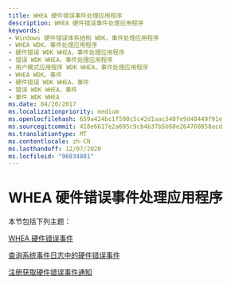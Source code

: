 ```yaml
---
title: WHEA 硬件错误事件处理应用程序
description: WHEA 硬件错误事件处理应用程序
keywords:
- Windows 硬件错误体系结构 WDK，事件处理应用程序
- WHEA WDK，事件处理应用程序
- 硬件错误 WDK WHEA，事件处理应用程序
- 错误 WDK WHEA，事件处理应用程序
- 用户模式应用程序 WDK WHEA，事件处理应用程序
- WHEA WDK，事件
- 硬件错误 WDK WHEA，事件
- 错误 WDK WHEA，事件
- 事件 WDK WHEA
ms.date: 04/20/2017
ms.localizationpriority: medium
ms.openlocfilehash: 659a424bc1f590c5c42d1aac540fe9d48449f91e
ms.sourcegitcommit: 418e6617e2a695c9cb4b37b5b60e264760858acd
ms.translationtype: MT
ms.contentlocale: zh-CN
ms.lasthandoff: 12/07/2020
ms.locfileid: "96834801"
---
```

# <a name="whea-hardware-error-event-processing-applications"></a>WHEA 硬件错误事件处理应用程序


本节包括下列主题：

[WHEA 硬件错误事件](whea-hardware-error-events.md)

[查询系统事件日志中的硬件错误事件](querying-the-system-event-log-for-hardware-error-events.md)

[注册获取硬件错误事件通知](registering-for-notification-of-hardware-error-events.md)

 

 




